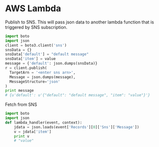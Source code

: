 # AWS Lambda 

Publish to SNS.  This will pass json data to another lambda function that is triggered by SNS subscription.
```python
import boto
import json
client = boto3.client('sns')
snsData = {}
snsData['default'] = "default message"
snsData['item'] = value
message = {'default': json.dumps(snsData)}
r = client.publish(
  TargetArn = '<enter sns arn>',
  Message = json.dumps(message),
  MessageStructure='json'
)
print message
# {u'default': u'{"default": "default message", "item": "value"}'}
```

Fetch from SNS
```python
import boto
import json
def lambda_handler(event, context):
    jdata = json.loads(event['Records'][0]['Sns']['Message'])
    v = jdata['item']
    print v
    # "value"
```
